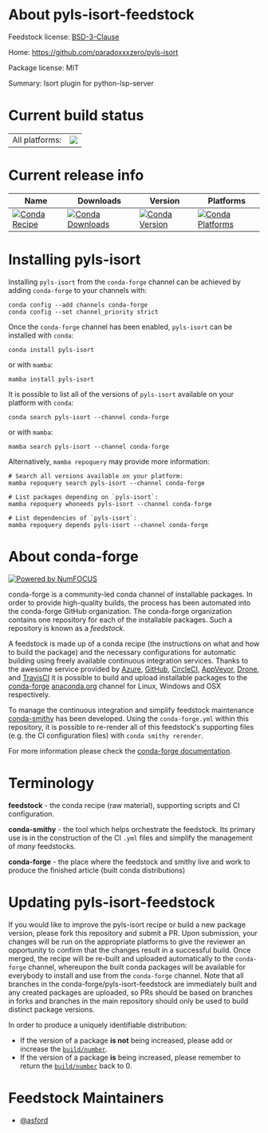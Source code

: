 About pyls-isort-feedstock
==========================

Feedstock license: [BSD-3-Clause](https://github.com/conda-forge/pyls-isort-feedstock/blob/main/LICENSE.txt)

Home: https://github.com/paradoxxxzero/pyls-isort

Package license: MIT

Summary: Isort plugin for python-lsp-server

Current build status
====================


<table><tr><td>All platforms:</td>
    <td>
      <a href="https://dev.azure.com/conda-forge/feedstock-builds/_build/latest?definitionId=10927&branchName=main">
        <img src="https://dev.azure.com/conda-forge/feedstock-builds/_apis/build/status/pyls-isort-feedstock?branchName=main">
      </a>
    </td>
  </tr>
</table>

Current release info
====================

| Name | Downloads | Version | Platforms |
| --- | --- | --- | --- |
| [![Conda Recipe](https://img.shields.io/badge/recipe-pyls--isort-green.svg)](https://anaconda.org/conda-forge/pyls-isort) | [![Conda Downloads](https://img.shields.io/conda/dn/conda-forge/pyls-isort.svg)](https://anaconda.org/conda-forge/pyls-isort) | [![Conda Version](https://img.shields.io/conda/vn/conda-forge/pyls-isort.svg)](https://anaconda.org/conda-forge/pyls-isort) | [![Conda Platforms](https://img.shields.io/conda/pn/conda-forge/pyls-isort.svg)](https://anaconda.org/conda-forge/pyls-isort) |

Installing pyls-isort
=====================

Installing `pyls-isort` from the `conda-forge` channel can be achieved by adding `conda-forge` to your channels with:

```
conda config --add channels conda-forge
conda config --set channel_priority strict
```

Once the `conda-forge` channel has been enabled, `pyls-isort` can be installed with `conda`:

```
conda install pyls-isort
```

or with `mamba`:

```
mamba install pyls-isort
```

It is possible to list all of the versions of `pyls-isort` available on your platform with `conda`:

```
conda search pyls-isort --channel conda-forge
```

or with `mamba`:

```
mamba search pyls-isort --channel conda-forge
```

Alternatively, `mamba repoquery` may provide more information:

```
# Search all versions available on your platform:
mamba repoquery search pyls-isort --channel conda-forge

# List packages depending on `pyls-isort`:
mamba repoquery whoneeds pyls-isort --channel conda-forge

# List dependencies of `pyls-isort`:
mamba repoquery depends pyls-isort --channel conda-forge
```


About conda-forge
=================

[![Powered by
NumFOCUS](https://img.shields.io/badge/powered%20by-NumFOCUS-orange.svg?style=flat&colorA=E1523D&colorB=007D8A)](https://numfocus.org)

conda-forge is a community-led conda channel of installable packages.
In order to provide high-quality builds, the process has been automated into the
conda-forge GitHub organization. The conda-forge organization contains one repository
for each of the installable packages. Such a repository is known as a *feedstock*.

A feedstock is made up of a conda recipe (the instructions on what and how to build
the package) and the necessary configurations for automatic building using freely
available continuous integration services. Thanks to the awesome service provided by
[Azure](https://azure.microsoft.com/en-us/services/devops/), [GitHub](https://github.com/),
[CircleCI](https://circleci.com/), [AppVeyor](https://www.appveyor.com/),
[Drone](https://cloud.drone.io/welcome), and [TravisCI](https://travis-ci.com/)
it is possible to build and upload installable packages to the
[conda-forge](https://anaconda.org/conda-forge) [anaconda.org](https://anaconda.org/)
channel for Linux, Windows and OSX respectively.

To manage the continuous integration and simplify feedstock maintenance
[conda-smithy](https://github.com/conda-forge/conda-smithy) has been developed.
Using the ``conda-forge.yml`` within this repository, it is possible to re-render all of
this feedstock's supporting files (e.g. the CI configuration files) with ``conda smithy rerender``.

For more information please check the [conda-forge documentation](https://conda-forge.org/docs/).

Terminology
===========

**feedstock** - the conda recipe (raw material), supporting scripts and CI configuration.

**conda-smithy** - the tool which helps orchestrate the feedstock.
                   Its primary use is in the construction of the CI ``.yml`` files
                   and simplify the management of *many* feedstocks.

**conda-forge** - the place where the feedstock and smithy live and work to
                  produce the finished article (built conda distributions)


Updating pyls-isort-feedstock
=============================

If you would like to improve the pyls-isort recipe or build a new
package version, please fork this repository and submit a PR. Upon submission,
your changes will be run on the appropriate platforms to give the reviewer an
opportunity to confirm that the changes result in a successful build. Once
merged, the recipe will be re-built and uploaded automatically to the
`conda-forge` channel, whereupon the built conda packages will be available for
everybody to install and use from the `conda-forge` channel.
Note that all branches in the conda-forge/pyls-isort-feedstock are
immediately built and any created packages are uploaded, so PRs should be based
on branches in forks and branches in the main repository should only be used to
build distinct package versions.

In order to produce a uniquely identifiable distribution:
 * If the version of a package **is not** being increased, please add or increase
   the [``build/number``](https://docs.conda.io/projects/conda-build/en/latest/resources/define-metadata.html#build-number-and-string).
 * If the version of a package **is** being increased, please remember to return
   the [``build/number``](https://docs.conda.io/projects/conda-build/en/latest/resources/define-metadata.html#build-number-and-string)
   back to 0.

Feedstock Maintainers
=====================

* [@asford](https://github.com/asford/)

